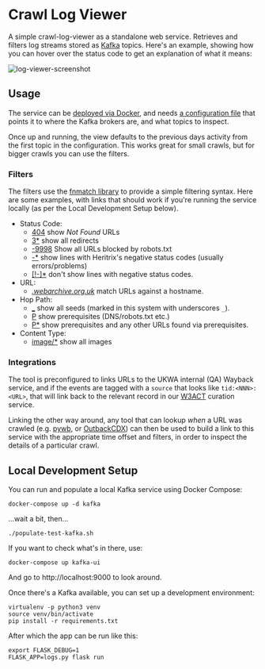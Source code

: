 Crawl Log Viewer
================

A simple crawl-log-viewer as a standalone web service. Retrieves and filters log streams stored as [Kafka](https://kafka.apache.org/) topics. Here's an example, showing how you can hover over the status code to get an explanation of what it means:

![log-viewer-screenshot](https://raw.githubusercontent.com/ukwa/crawl-log-viewer/master/docs/screenshot-crawl-log-viewer.jpg)

Usage
-----

The service can be [deployed via Docker](https://hub.docker.com/r/ukwa/crawl-log-viewer/), and needs [a configuration file](./topics.json) that points it to where the Kafka brokers are, and what topics to inspect.

Once up and running, the view defaults to the previous days activity from the first topic in the configuration. This works great for small crawls, but for bigger crawls you can use the filters.

### Filters

The filters use the [fnmatch library](https://docs.python.org/2/library/fnmatch.html) to provide a simple filtering syntax. Here are some examples, with links that should work if you're running the service locally (as per the Local Development Setup below).

- Status Code:
    - [404](http://localhost:5000/?status_code=404) show _Not Found_ URLs
    - [3*](http://localhost:5000/?status_code=3*) show all redirects
    - [-9998](http://localhost:5000/?status_code=-9998) Show all URLs blocked by robots.txt
    - [-*](http://localhost:5000/?status_code=-*) show lines with Heritrix's negative status codes (usually errors/problems)
    - [\[!-\]*](http://localhost:5000/?status_code=[!-]*) don't show lines with negative status codes.
- URL:
    - [*.webarchive.org.uk*](http://localhost:5000/?url=*.webarchive.org.uk*) match URLs against a hostname.
- Hop Path:
    - [_](http://localhost:5000/?hop_path=_) show all seeds (marked in this system with underscores `_`).
    - [P](http://localhost:5000/?hop_path=P) show prerequisites (DNS/robots.txt etc.)
    - [P*](http://localhost:5000/?hop_path=P*) show prerequisites and any other URLs found via prerequisites.
- Content Type:
    - [image/*](http://localhost:5000/?content_type=image/*) show all images

### Integrations

The tool is preconfigured to links URLs to the UKWA internal (QA) Wayback service, and if the events are tagged with a `source` that looks like `tid:<NNN>:<URL>`, that will link back to the relevant record in our [W3ACT](https://github.com/ukwa/w3act/) curation service.

Linking the other way around, any tool that can lookup _when_ a URL was crawled (e.g. [pywb](https://github.com/webrecorder/pywb/), or [OutbackCDX](https://github.com/nla/outbackcdx)) can then be used to build a link to this service with the appropriate time offset and filters, in order to inspect the details of a particular crawl.


Local Development Setup
-----------------------

You can run and populate a local Kafka service using Docker Compose:

    docker-compose up -d kafka

...wait a bit, then...

    ./populate-test-kafka.sh

If you want to check what's in there, use:

    docker-compose up kafka-ui

And go to http://localhost:9000 to look around.

Once there's a Kafka available, you can set up a development environment:

    virtualenv -p python3 venv
    source venv/bin/activate
    pip install -r requirements.txt

After which the app can be run like this:

    export FLASK_DEBUG=1
    FLASK_APP=logs.py flask run


